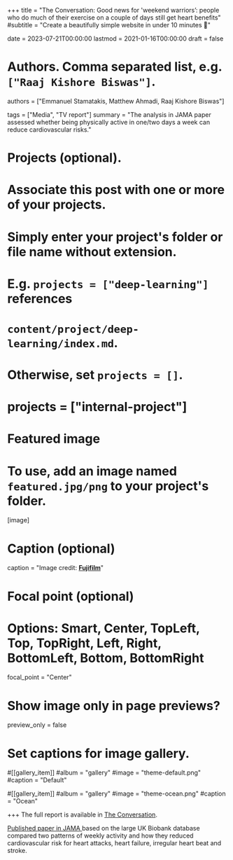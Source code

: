 +++
title = "The Conversation: Good news for 'weekend warriors’: people who do much of their exercise on a couple of days still get heart benefits"
#subtitle = "Create a beautifully simple website in under 10 minutes :rocket:"

date = 2023-07-21T00:00:00
lastmod = 2021-01-16T00:00:00
draft = false

# Authors. Comma separated list, e.g. `["Raaj Kishore Biswas"]`.
authors = ["Emmanuel Stamatakis, Matthew Ahmadi, Raaj Kishore Biswas"]

tags = ["Media", "TV report"]
summary = "The analysis in JAMA paper assessed whether being physically active in one/two days a week can reduce cardiovascular risks."

# Projects (optional).
#   Associate this post with one or more of your projects.
#   Simply enter your project's folder or file name without extension.
#   E.g. `projects = ["deep-learning"]` references 
#   `content/project/deep-learning/index.md`.
#   Otherwise, set `projects = []`.
# projects = ["internal-project"]

# Featured image
# To use, add an image named `featured.jpg/png` to your project's folder. 
[image]
  # Caption (optional)
  caption = "Image credit: [**Fujifilm**](https://unsplash.com/photos/RYvOI54rmPw)"

  # Focal point (optional)
  # Options: Smart, Center, TopLeft, Top, TopRight, Left, Right, BottomLeft, Bottom, BottomRight
  focal_point = "Center" 

  # Show image only in page previews?
  preview_only = false

# Set captions for image gallery.

#[[gallery_item]]
#album = "gallery"
#image = "theme-default.png"
#caption = "Default"

#[[gallery_item]]
#album = "gallery"
#image = "theme-ocean.png"
#caption = "Ocean"


+++
The full report is available in <a href="https://theconversation.com/good-news-for-weekend-warriors-people-who-do-much-of-their-exercise-on-a-couple-of-days-still-get-heart-benefits-210053"> The Conversation</a>.

<a href="https://jamanetwork.com/journals/jama/fullarticle/2807286"> Published paper in JAMA </a> based on the large UK Biobank database compared two patterns of weekly activity and how they reduced cardiovascular risk for heart attacks, heart failure, irregular heart beat and stroke.


